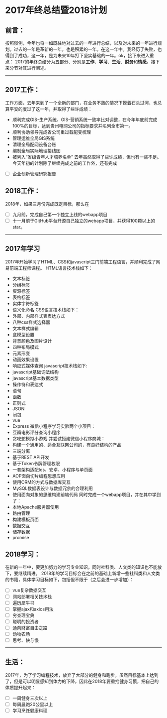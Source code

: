 # 2017年终总结暨2018计划
## 前言：
按照惯例，今年也将一如既往地对过去的一年进行总结，以及对未来的一年进行规划。过去的一年是革新的一年，也是积累的一年。在这一年中。我经历了失败，也得到了成功，这一年，是为未来10年打下坚实基础的一年。ok，接下来进入重点：
2017的年终总结分为五部分、分别是**工作**、**学习**、**生活**、**财务**和**情感**。接下来分节对其进行阐述。
- - - -
## 2017工作：
工作方面，去年来到了一个全新的部门，在业务不熟的情况下摸着石头过河，也总算平安的度过了这一年，并取得了些许成绩：
* 顺利完成GIS-生产系统、GIS-营销系统一致率比对调整，在今年年底前完成100%的目标，达到贵州电网公司的指标要求并名列全市第一。
* 顺利协助领导完成省公司重过载配变梳理
* 管理运维全局GIS系统
* 清理全局配网设备台账
* 编制全局实际地理接线图
* 被列入“省级青年人才培养名单”
去年虽然取得了些许成绩，但也有一些不足。今天年初的计划除了继续完成之前的工作外，还有完成
- [ ] 企业创新管理研究报告

## 2018工作：
2018年，如果三月份完成既定目标，那么在
- [ ] 九月前，完成自己第一个独立上线的webapp项目
- [ ] 十一月前于GitHub平台开源自己独立的webapp项目，并获得100颗以上的star。

- - - -
## 2017年学习
2017年开始学习了HTML、CSS和javascript三门前端工程语言，并顺利完成了网易前端工程师课程。
HTML语言技术栈如下：
* 文本标签
* 分组标签
* 资源标签
* 表格标签
* 实体字符标签
* 语义化命名
CSS语言技术栈如下：
* 外部、内部样式表表达方式
* 八种css样式选择器
* 文本样式编辑
* 盒模型设置
* 背景颜色及图片设计
* 四种布局模式
* 元素形变
* 动画效果设置
* 响应式媒体查询
javascript技术栈如下:
* javascript基础词法结构
* javascript基本数据类型
* 操作符和表达式
* 语句
* 函数
* 正则式
* JSON
* 闭包
* vue
* Express
微信小程序学习实验两个小项目：
* 豆瓣电影评分查询小程序
* 贪吃蛇模拟小游戏
并尝试搭建微信小程序商城：
* 构建一个通用的、适合互联网公司的，有良好结构的产品
* 三端分离
* 基于REST API开发
* 基于Token令牌管理权限
* 一套架构适配Ios、安卓、小程序与单页面
* AOP面向切片编程思想应用
* 使用ORM的方式与数据库交互
* MySQL数据表设计与数据冗余的合理利用
* 使用面向对象的思维构建前端代码
同时完成一个webapp项目，并在其中学到了：
* 本地Apache服务器使用
* 路由管理
* 构建模板页面
* 数据交互
* 储存数据
* promise

## 2018学习：
在新的一年中，要更加努力的学习专业知识，同时社科类、人文类的知识也不能放下，要继续精进。
2018年的学习目标会在之前的基础上新增一些社科类和人文类的书籍，具体学习目标如下，包括但不限于（之后会进一步增加）：
- [ ] vue复杂数据交互
- [ ] 网站部署相关技术栈
- [ ] 遍历犀牛书
- [ ] 掌握ajax和axios用法
- [ ] 穷查理宝典
- [ ] 聪明的投资者
- [ ] 通向财富自由之路
- [ ] 动物农场
- [ ] 思考、快与慢
- - - -
## 生活：
2017年，为了学习编程技术，放弃了大部分的健身和跑步，虽然目标基本上达到了，但是可以明显感知到体力的下降，因此在2018年要重拾健身习惯，把自己的体质提升起来：
- [ ] 一周健身三次以上
- [ ] 每周晨跑20公里以上
- [ ] 学习烹饪健康料理